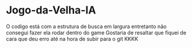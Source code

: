 # Jogo-da-Velha-IA
O codigo está com a estrutura de busca em largura entretanto não consegui fazer ela rodar dentro do game
Gostaria de resaltar que fiquei de cara que deu erro até na hora de subir para o git KKKK
